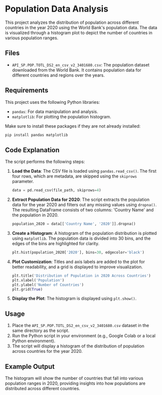 # Population Data Analysis

This project analyzes the distribution of population across different countries in the year 2020 using the World Bank's population data. The data is visualized through a histogram plot to depict the number of countries in various population ranges.

## Files

- `API_SP.POP.TOTL_DS2_en_csv_v2_3401680.csv`: The population dataset downloaded from the World Bank. It contains population data for different countries and regions over the years.
  
## Requirements

This project uses the following Python libraries:
- `pandas`: For data manipulation and analysis.
- `matplotlib`: For plotting the population histogram.

Make sure to install these packages if they are not already installed:

```bash
pip install pandas matplotlib
```

## Code Explanation

The script performs the following steps:

1. **Load the Data**: 
   The CSV file is loaded using `pandas.read_csv()`. The first four rows, which are metadata, are skipped using the `skiprows` parameter.
   
   ```python
   data = pd.read_csv(file_path, skiprows=4)
   ```

2. **Extract Population Data for 2020**: 
   The script extracts the population data for the year 2020 and filters out any missing values using `dropna()`. The resulting DataFrame consists of two columns: 'Country Name' and the population in 2020.
   
   ```python
   population_2020 = data[['Country Name', '2020']].dropna()
   ```

3. **Create a Histogram**: 
   A histogram of the population distribution is plotted using `matplotlib`. The population data is divided into 30 bins, and the edges of the bins are highlighted for clarity.
   
   ```python
   plt.hist(population_2020['2020'], bins=30, edgecolor='black')
   ```

4. **Plot Customization**: 
   Titles and axis labels are added to the plot for better readability, and a grid is displayed to improve visualization.

   ```python
   plt.title('Distribution of Population in 2020 Across Countries')
   plt.xlabel('Population')
   plt.ylabel('Number of Countries')
   plt.grid(True)
   ```

5. **Display the Plot**: 
   The histogram is displayed using `plt.show()`.

## Usage

1. Place the `API_SP.POP.TOTL_DS2_en_csv_v2_3401680.csv` dataset in the same directory as the script.
2. Run the Python script in your environment (e.g., Google Colab or a local Python environment).
3. The script will display a histogram of the distribution of population across countries for the year 2020.

## Example Output

The histogram will show the number of countries that fall into various population ranges in 2020, providing insights into how populations are distributed across different countries.
